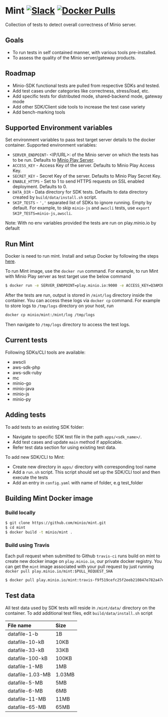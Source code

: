 # Mint [![Slack](https://slack.minio.io/slack?type=svg)](https://slack.minio.io) [![Docker Pulls](https://img.shields.io/docker/pulls/minio/mint.svg?maxAge=604800)](https://hub.docker.com/r/minio/mint/)

Collection of tests to detect overall correctness of Minio server.

## Goals

- To run tests in self contained manner, with various tools pre-installed.
- To assess the quality of the Minio server/gateway products.

## Roadmap

- Minio-SDK functional tests are pulled from respective SDKs and tested.
- Add test cases under categories like correctness, stress/load, etc.
- Add specific tests for distributed mode, shared-backend mode, gateway mode
- Add other SDK/Client side tools to increase the test case variety
- Add bench-marking tools

## Supported Environment variables

Set environment variables to pass test target server details to the docker container. Supported environment variables:

- `SERVER_ENDPOINT`- <IP/URL>:<PORT> of the Minio server on which the tests has to be run. Defaults to [Minio Play Server](play.minio.io:9000/minio/).
- `ACCESS_KEY`     - Access Key of the server. Defaults to Minio Play Access Key.
- `SECRET_KEY`     - Secret Key of the server. Defaults to Minio Play Secret Key.
- `ENABLE_HTTPS`   - Set to 1 to send HTTPS requests on SSL enabled deployment. Defaults to 0.
- `DATA_DIR`       - Data directory for SDK tests. Defaults to data directory created by `build/data/install.sh` script.
- `SKIP_TESTS`     - `','` separated list of SDKs to ignore running. Empty by default. For example, to skip `minio-js` and `awscli` tests, use `export SKIP_TESTS=minio-js,awscli`.

Note: With no env variables provided the tests are run on play.minio.io by default

## Run Mint

Docker is need to run mint. Install and setup Docker by following the steps [here](https://docs.docker.com/engine/installation/linux/docker-ce/ubuntu/). 

To run Mint image, use the `docker run` command. For example, to run Mint with Minio Play server as test target use the below command

```sh
$ docker run -e SERVER_ENDPOINT=play.minio.io:9000 -e ACCESS_KEY=Q3AM3UQ867SPQQA43P2F -e SECRET_KEY=zuf+tfteSlswRu7BJ86wekitnifILbZam1KYY3TG -e ENABLE_HTTPS=1 minio/mint:latest
```

After the tests are run, output is stored in `/mint/log` directory inside the container. You can access these logs via `docker cp` command. For example to store logs to `/tmp/logs` directory on your host, run

```sh
docker cp minio/mint:/mint/log /tmp/logs
```

Then navigate to `/tmp/logs` directory to access the test logs.

## Current tests

Following SDKs/CLI tools are available:

- awscli
- aws-sdk-php
- aws-sdk-ruby
- mc
- minio-go
- minio-java
- minio-js
- minio-py

## Adding tests

To add tests to an existing SDK folder:

- Navigate to specific SDK test file in the path `apps/<sdk_name>/`.
- Add test cases and update `main` method if applicable.
- Refer test data section for using existing test data.

To add new SDK/CLI to Mint:

- Create new directory in `apps/` directory with corresponding tool name
- Add a `run.sh` script. This script should set up the SDK/CLI tool and then execute the tests
- Add an entry in `config.yaml` with name of folder, e.g test_folder

## Building Mint Docker image

### Build locally

```sh
$ git clone https://github.com/minio/mint.git
$ cd mint
$ docker build -t minio/mint .
```

### Build using Travis

Each pull request when submitted to Github `travis-ci` runs build on mint to create new docker image on `play.minio.io`, our private docker registry. You can get the `mint` image associated with your pull request by just running `docker pull play.minio.io/mint:$PULL_REQUEST_SHA`

```sh
$ docker pull play.minio.io/mint:travis-f9f519cefc25f2eeb210847e782a47e466a6b79e
```

## Test data

All test data used by SDK tests will reside in `/mint/data/` directory on the container. To add additional test files, edit `build/data/install.sh` script

| File name |  Size
|:--- |:--- |
| datafile-1-b | 1B |
| datafile-10-kB   |10KB
| datafile-33-kB |33KB
| datafile-100-kB |100KB
| datafile-1-MB |1MB
| datafile-1.03-MB |1.03MB
| datafile-5-MB |5MB
| datafile-6-MB |6MB
| datafile-11-MB |11MB
| datafile-65-MB |65MB
